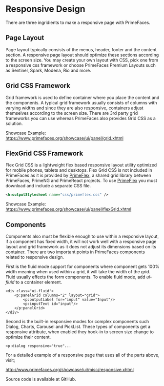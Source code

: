 # Responsive Design

There are three ingridients to make a responsive page with PrimeFaces.

## Page Layout
Page layout typically consists of the menus, header, footer and the content section. A responsive
page layout should optimize these sections according to the screen size. You may create your own
layout with CSS, pick one from a responsive css framework or choose PrimeFaces Premium
Layouts such as Sentinel, Spark, Modena, Rio and more.

## Grid CSS Framework
Grid framework is used to define container where you place the content and the components. A
typical grid framework usually consists of columns with varying widths and since they are also
responsive, containers adjust themselves according to the screen size. There are 3rd party grid
frameworks you can use whereas PrimeFaces also provides Grid CSS as a solution.

Showcase Example: https://www.primefaces.org/showcase/ui/panel/grid.xhtml

## FlexGrid CSS Framework
Flex Grid CSS is a lightweight flex based responsive layout utility optimized for mobile phones, 
tablets and desktops. Flex Grid CSS is not included in PrimeFaces as it is provided by [PrimeFlex](https://github.com/primefaces/primeflex), 
a shared grid library between PrimeFaces, PrimeNG and PrimeReact projects. To use [PrimeFlex](https://github.com/primefaces/primeflex) you must
download and include a separate CSS file.

```xml
<h:outputStylesheet name="css/primeflex.css" />
```

Showcase Example: https://www.primefaces.org/showcase/ui/panel/flexGrid.xhtml

## Components
Components also must be flexible enough to use within a responsive layout, if a component has
fixed width, it will not work well with a responsive page layout and grid framework as it does not
adjust its dimensions based on its container. There are two important points in PrimeFaces
components related to responsive design.

First is the fluid mode support for components where component gets 100% width meaning when
used within a grid, it will take the width of the grid. Fluid usually effects the form components. To
enable fluid mode, add _ui-fluid_ to a container element.

```xhtml
<div class="ui-fluid">
    <p:panelGrid columns="2" layout="grid">
        <p:outputLabel for="input" value="Input"/>
        <p:inputText id="input"/>
    </p:panelGrid>
</div>
```
Second is the built-in responsive modes for complex components such Dialog, Charts, Carousel and
PickList. These types of components get a responsive attribute, when enabled they hook-in to
screen size change to optimize their content.

```xhtml
<p:dialog responsive="true"...
```
For a detailed example of a responsive page that uses all of the parts above, visit;

http://www.primefaces.org/showcase/ui/misc/responsive.xhtml

Source code is available at GitHub.
